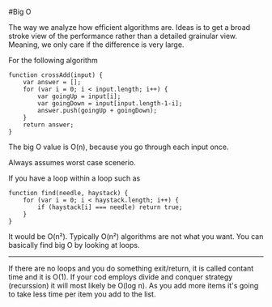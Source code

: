#Big O

The way we analyze how efficient algorithms are. Ideas is to get a broad stroke view of the performance rather than a detailed grainular view. Meaning, we only care if the difference is very large.

For the following algorithm 

```
function crossAdd(input) {
    var answer = [];
    for (var i = 0; i < input.length; i++) {
        var goingUp = input[i];
        var goingDown = input[input.length-1-i];
        answer.push(goingUp + goingDown);
    }
    return answer;
}

``` 

The big O value is O(n), because you go through each input once.

Always assumes worst case scenerio.


If you have a loop within a loop such as 

```
function find(needle, haystack) {
    for (var i = 0; i < haystack.length; i++) {
        if (haystack[i] === needle) return true;
    }
}

```

It would be O(n²). Typically O(n²) algorithms are not what you want.
You can basically find big O by looking at loops.

---

If there are no loops and you do something exit/return, it is called contant time and it is O(1). 
If your cod employs divide and conquer strategy (recurssion) it will most likely be O(log n). As you add more items it's going to take less time per item you add to the list.
